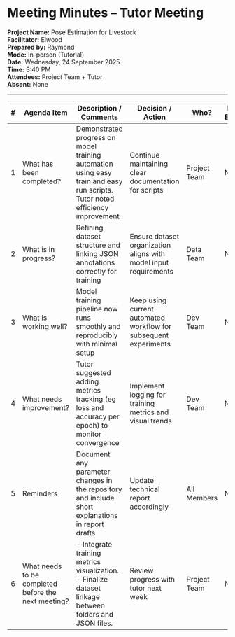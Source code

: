 # Meeting Minutes – Tutor Meeting 

**Project Name:** Pose Estimation for Livestock  
**Facilitator:** Elwood  
**Prepared by:** Raymond  
**Mode:** In-person (Tutorial)  
**Date:** Wednesday, 24 September 2025  
**Time:** 3:40 PM  
**Attendees:** Project Team + Tutor  
**Absent:** None  

---

| # | Agenda Item | Description / Comments | Decision / Action | Who? | Items for Escalation |
|---|-------------|------------------------|-------------------|------|----------------------|
| 1 | What has been completed? | Demonstrated progress on model training automation using easy train and easy run scripts. Tutor noted efficiency improvement | Continue maintaining clear documentation for scripts | Project Team | None |
| 2 | What is in progress? | Refining dataset structure and linking JSON annotations correctly for training | Ensure dataset organization aligns with model input requirements | Data Team | None |
| 3 | What is working well? | Model training pipeline now runs smoothly and reproducibly with minimal setup | Keep using current automated workflow for subsequent experiments | Dev Team | None |
| 4 | What needs improvement? | Tutor suggested adding metrics tracking (eg loss and accuracy per epoch) to monitor convergence | Implement logging for training metrics and visual trends | Dev Team | None |
| 5 | Reminders | Document any parameter changes in the repository and include short explanations in report drafts | Update technical report accordingly | All Members | None |
| 6 | What needs to be completed before the next meeting? | - Integrate training metrics visualization. <br> - Finalize dataset linkage between folders and JSON files. <br> | Review progress with tutor next week | Project Team | None |
